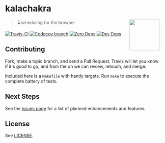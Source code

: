 # kalachakra

<img src="https://raw.githubusercontent.com/ostera/kalachakra/master/assets/kalachakra-600.png" align="right" height="100" />

> ⌛️scheduling for the browser

[![Travis-CI](https://api.travis-ci.org/ostera/kalachakra.svg)](https://travis-ci.org/ostera/kalachakra)
[![Codecov branch](https://codecov.io/gh/ostera/kalachakra/master.svg)](https://codecov.io/gh/ostera/kalachakra)
[![Zero Deps](https://david-dm.org/ostera/kalachakra.svg)](https://david-dm.org/ostera/kalachakra)
[![Dev Deps](https://david-dm.org/ostera/kalachakra/dev-status.svg)](https://david-dm.org/ostera/kalachakra#info=devDependencies)

## Contributing

Fork, make a topic branch, and send a Pull Request. Travis will let you know if
it's good to go, and from the on we can review, retouch, and merge.

Included here is a `Makefile` with handy targets. Run `make` to execute the
complete battery of tests.

## Next Steps

See the [issues page](https://github.com/ostera/kalachakra/issues?q=is%3Aopen+is%3Aissue+label%3Aenhancement)
for a list of planned enhancements and features.

## License

See [LICENSE](https://github.com/ostera/kalachakra/blob/master/LICENSE).
